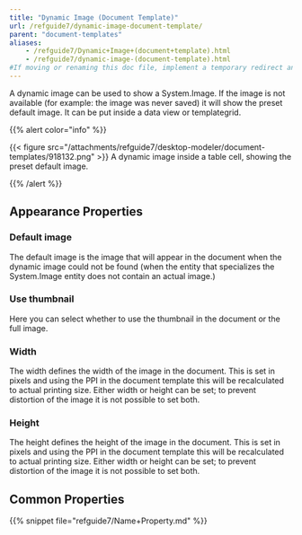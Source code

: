 ```yaml
---
title: "Dynamic Image (Document Template)"
url: /refguide7/dynamic-image-document-template/
parent: "document-templates"
aliases:
    - /refguide7/Dynamic+Image+(document+template).html
    - /refguide7/dynamic-image-(document-template).html
#If moving or renaming this doc file, implement a temporary redirect and let the respective team know they should update the URL in the product. See Mapping to Products for more details.
---
```



A dynamic image can be used to show a System.Image. If the image is not available (for example: the image was never saved) it will show the preset default image. It can be put inside a data view or templategrid.

{{% alert color="info" %}}

{{< figure src="/attachments/refguide7/desktop-modeler/document-templates/918132.png" >}}
A dynamic image inside a table cell, showing the preset default image.

{{% /alert %}}

## Appearance Properties

### Default image

The default image is the image that will appear in the document when the dynamic image could not be found (when the entity that specializes the System.Image entity does not contain an actual image.)

### Use thumbnail

Here you can select whether to use the thumbnail in the document or the full image.

### Width

The width defines the width of the image in the document. This is set in pixels and using the PPI in the document template this will be recalculated to actual printing size. Either width or height can be set; to prevent distortion of the image it is not possible to set both.

### Height

The height defines the height of the image in the document. This is set in pixels and using the PPI in the document template this will be recalculated to actual printing size. Either width or height can be set; to prevent distortion of the image it is not possible to set both.

## Common Properties

{{% snippet file="refguide7/Name+Property.md" %}}
